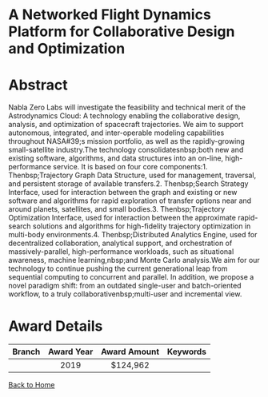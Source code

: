 
A Networked Flight Dynamics Platform for Collaborative Design and Optimization
==============================================================================

# Abstract


Nabla Zero Labs will investigate the feasibility and technical merit of the Astrodynamics Cloud: A technology enabling the collaborative design, analysis, and optimization of spacecraft trajectories. We aim to support autonomous, integrated, and inter-operable modeling capabilities throughout NASA#39;s mission portfolio, as well as the rapidly-growing small-satellite industry.The technology consolidatesnbsp;both new and existing software, algorithms, and data structures into an on-line, high-performance service. It is based on four core components:1. Thenbsp;Trajectory Graph Data Structure, used for management, traversal, and persistent storage of available transfers.2. Thenbsp;Search Strategy Interface, used for interaction between the graph and existing or new software and algorithms for rapid exploration of transfer options near and around planets, satellites, and small bodies.3. Thenbsp;Trajectory Optimization Interface, used for interaction between the approximate rapid-search solutions and algorithms for high-fidelity trajectory optimization in multi-body environments.4. Thenbsp;Distributed Analytics Engine, used for decentralized collaboration, analytical support, and orchestration of massively-parallel, high-performance workloads, such as situational awareness, machine learning,nbsp;and Monte Carlo analysis.We aim for our technology to continue pushing the current generational leap from sequential computing to concurrent and parallel. In addition, we propose a novel paradigm shift: from an outdated single-user and batch-oriented workflow, to a truly collaborativenbsp;multi-user and incremental view.  

# Award Details

|Branch|Award Year|Award Amount|Keywords|
| :---: | :---: | :---: | :---: |
||2019|$124,962||
  
  


[Back to Home](https://github.com/chrischow/dod_sbir_awards/JT/#520)